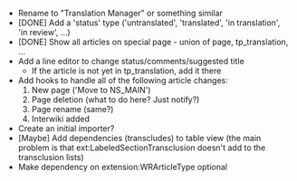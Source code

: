 - Rename to "Translation Manager" or something similar
- [DONE] Add a 'status' type ('untranslated', 'translated', 'in translation', 'in review', ...)
- [DONE] Show all articles on special page - union of page, tp_translation, ...
- Add a line editor to change status/comments/suggested title
    - If the article is not yet in tp_translation, add it there
- Add hooks to handle all of the following article changes:
    1. New page ('Move to NS_MAIN')
    2. Page deletion (what to do here? Just notify?)
    3. Page rename (same?)
    4. Interwiki added
- Create an initial importer?
- [Maybe] Add dependencies (transcludes) to table view (the main problem is that ext:LabeledSectionTransclusion doesn't add to the transclusion lists)
- Make dependency on extension:WRArticleType optional
